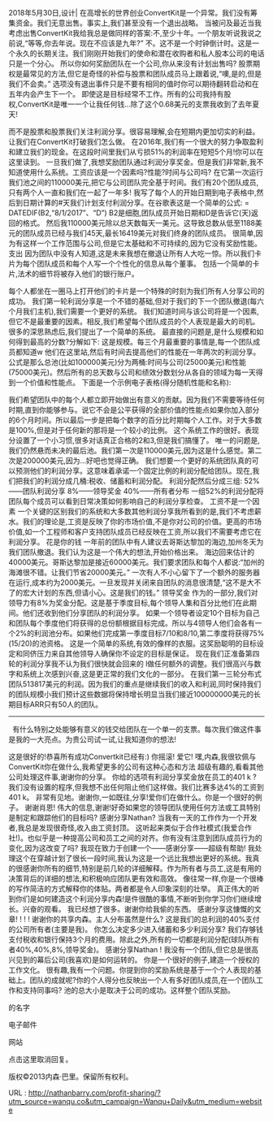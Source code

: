  
 2018年5月30日,设计| 
 在高增长的世界创业ConvertKit是一个异常。我们没有筹集资金。我们无意出售。事实上,我们甚至没有一个退出战略。 
 当被问及最近当我考虑出售ConvertKit我给我总是做同样的答案:不,至少十年。一个朋友听说我说之前说,“等等,你去年说。现在不应该是九年?” 
 不。这不是一个时钟倒计时。这是一个永久的长期关注。我们刚刚开始我们的使命和潜在收购者和私人股本公司的电话只是一个分心。 
 所以你如何奖励团队在一个公司,你从来没有计划出售吗? 
 股票期权是最常见的方法,但它是奇怪的补偿与股票和团队成员马上跟着说,“噢,是的,但是我们不会卖。” 
 选项没有退出事件只是不要有相同的值时你可以期待翻转启动和在五年内会产生下一个。 
 即使这是目标经常不工作。所有的公司我持有股权,ConvertKit是唯一一个让我任何钱…除了这个0.68美元的支票我收到了去年夏天! 
  
 而不是股票和股票我们关注利润分享。很容易理解,会在短期内更加切实的利益。让我们在ConvertKit打破我们怎么做。 
 在2016年,我们有一个很大的努力争取盈利和建立我们的现金。在这段时间里我们从亏损51%的利润率在短短5个月!你可以在这里读到。 
 一旦我们做了,我想奖励团队通过利润分享奖金。但是我们非常新,我不知道使用什么系统。工资应该是一个因素吗?性能?时间与公司吗? 
 在它第一次运行我们池之间的110000美元,把它与公司团队完全基于时间。我们有20个团队成员,只有两个人一直和我们在一起了一年多! 
 我写了每个人的开始日期到电子表格中,然后到日期计算的#天我们计划支付利润分享。在谷歌表这是一个简单的公式: 
 = DATEDIF(B2,“8/1/2017”、“D”) 
 B2是细胞,团队成员开始日期和D是告诉它(天)返回的格式。 
 然后我110000美元除以总天数每天一美元。这导致总数从低至1188美元的团队成员已经与我们45天,最长16419美元对我们终身的团队成员。 
 很简单,因为有这样一个工作范围与公司,但是它太基础和不可持续的,因为它没有奖励性能。 
 支出 
 因为团队中没有人知道,这是未来我想在撤退让所有人大吃一惊。所以我们卡片为每个团队成员和每个人写一个个性化的信息从每个董事。 
 包括一个简单的卡片,法术的细节将被存入他们的银行账户。 
  
 每个人都坐在一圈马上打开他们的卡片是一个特殊的时刻为我们所有人分享公司的成功。 
 我们第一轮利润分享是一个不错的基础,但对于我们的下一个团队撤退(每六个月我们主机),我们需要一个更好的系统。 
 我们知道时间与该公司将是一个因素,但它不是最重要的因素。相反,我们希望每个团队成员的个人表现是最大的司机。 
 很多的深思熟虑后,我们提出了一个简单的系统。 
 最直接的问题是,是什么规模和如何得到最高的分数?分解如下: 
 这是规模。每三个月最重要的事情是,每一个团队成员都知道w 
 他们在这里站,然后有时间去提高他们的性能在一年两次的利润分享。 
 公式是那么总池(比如100000美元)分为两桶:时间与公司(25000美元)和性能(75000美元)。然后所有的总天数与公司和绩效分数划分从各自的领域为每一天得到一个价值和性能点。 
 下面是一个示例电子表格(得分随机性能和名称): 
  
 我们希望团队中的每个人都立即开始做出有意义的贡献。因为我们不需要等待任何时期,直到你能够参与。说它不会是公平获得的全部价值的性能点如果你加入部分的6个月时间。所以最后一步是把每个数字的百分比时期每个人工作。对于大多数是100%,但是对于任何新的那将是一个较小的比例。 
 这个系统工作的很好。表现分设置了一个小习惯,很多对话真正合格的2和3,但是我们搞懂了。 
 唯一的问题是,我们仍然悬而未决的最后池。我们第一次是110000美元,因为这是什么感觉。第二次是200000美元,因为…好吧也觉得正确。 
 我们想要一个更好的系统团队真的可以预测他们的利润分享。这意味着承诺一个固定比例的利润分配给团队。现在,我们把我们的利润分成几桶:税收、储蓄和利润分配。 
 利润分配然后分成三组: 
 52%——团队利润分享 
 8%——领导奖金 
 40%——所有者分布 
 一组52%的利润分配将团队每个成员可以看到日常决策如何影响自己的利润分享检查。 
 工资不是一个因素 
 一个关键的区别我们的系统和大多数其他利润分享我所看到的是,我们不考虑薪水。我们的理论是,工资是反映了你的市场价值,不是你对公司的价值。更高的市场价值,如一个工程师和客户支持团队成员已经反映在工资,所以我们不需要考虑它在利润分享。 
 花是你的钱 
 一年前的团队中有人建议去哥斯达黎加的海边,加州冬天为我们团队撤退。我们认为这是一个伟大的想法,开始价格出来。 
 海边回来估计的40000美元。哥斯达黎加是接近60000美元。我们要求团队和每个人都说:“加州的海滩很不错。让我们节省20000美元。” 
 一次有人不小心留下了一个额外的服务器在运行,成本约为2000美元。一旦发现并关闭来自团队的消息很清楚,“这不是大不了的宏大计划的东西,但请小心。这是我们的钱。” 
 领导奖金 
 作为的一部分,我们对领导力有8%为奖金分配。这是基于季度目标,每个领导人集和百分比他们在此期间。他们还收到他们分享团队的利润分享。 
 如果一个领导者设定10个目标为自己和团队每个季度他们将获得的总份额根据目标完成。所以与4领导人他们会各有一个2%的利润池分布。如果他们完成第一季度目标7/10和8/10,第二季度将获得75%(15/20)的池资格。 
 这是一个简单的系统,有效的像样的衣服。这奖励聪明的目标设定和同侪压力来自其他领导人确保你不设定的目标是保证。 
 现在我们正准备第四轮的利润分享我不认为我们很快就会回来的 
 l做任何额外的调整。我们很高兴与数字和系统上次感到兴奋,这是更正常的我们文化的一部分。 
 在我们第一三轮分布式团队513817美元的利润。因为我们的重点是继续我们的收入和利润,同时保持我们的团队规模小我们预计这些数据将保持增长明显当我们接近100000000美元的长期目标ARR只有50人的团队。 
   
 * * * 
   
 有什么特别之处能够有意义的钱交给团队在一个单一的支票。每次我们做这件事是我的一大亮点。为贵公司试一试,让我知道你的想法! 
   
  
 这是很好的!恭喜所有成功Convertkit已经有:) 
 你摇滚! 
 爱它! 
 嘿,内森,我很钦佩与ConvertKit你在做什么,我希望更多的公司有这种心态和方法 
 超级有趣的,看看其他公司处理这件事,谢谢你的分享。 
 你给的选项有利润分享奖金放在员工的401 k ? 
 我们没有设置的程序,但我想不出任何阻止他们这样做。我们比赛多达4%的工资到401 k。 
 非常有见地。谢谢你,一如既往,分享!爱你们在做什么。你是一个很好的例子。 
 谢谢肖恩! 
 伟大的信息,谢谢!好奇如果您的领导团队使用任何方法或工具特别是制定和跟踪他们的目标吗? 
 感谢分享Nathan? 
 当我有一天的工作作为一个开发者,我总是发现很奇怪,收入由工资封顶。 
 这听起来类似于合作社模式(我爱合作社!)。也似乎是一种提高公司和员工之间的对齐。你有没有注意到团队成员行为的变化,因为这改变了吗? 
 我现在致力于创建一个——感谢分享——超级有帮助! 
 我处理这个在穿越计划了很长一段时间,我认为这是一个远比我想出更好的系统。我真的很感谢你所有的细节,特别是前几轮的详细解释。作为所有者与员工,这是有用的决策背后的详细的想法,和积极响应团队更有效和高效。 
 像往常一样,你是一个很棒的写作简洁的方式解释你的体贴。两者都是令人印象深刻的壮举。 
 真正伟大的听到你们是如何建造这个利润分享内森!是件很酷的事情,不断听到你学习你们继续增长。兴奋的观看。 
 我已经想了很多。谢谢你给我偷的东西。 
 感谢分享这慷慨的文章! ! ! ! 
 谢谢你的共享内森。主人分布虽然是什么? 
 这是我们的总利润的40%支付的公司所有者(主要是我)。 
 你怎么决定多少进入储蓄和多少利润分享? 
 我们存够钱支付税收和银行保持3个月的费用。除此之外,所有的一切都是利润分配(球队所有者40%,40%,8%,领导奖金)。 
 感谢分享Nathan ! 
 我没有一个团队,但它总是很高兴见到的幕后公司(我喜欢)是如何运转的。 
 你是一个很好的例子,建造一个授权的工作文化。 
 很有趣,我有一个问题。你提到你的奖励系统是基于一个个人表现的基础上。团队的成就呢?你的个人得分也反映出一个人有多好团队成员,在一个团队工作和支持同事吗? 
 池的总大小是取决于公司的成功。这样整个团队奖励。 
  
  
 的名字 
  
  
  
  
 电子邮件 
  
  
  
 网站 
  
  
  
  
  
 点击这里取消回复。 
  
  
  
 版权©2013内森·巴里。保留所有权利。 
  
   
  URL : http://nathanbarry.com/profit-sharing/?utm_source=wanqu.co&utm_campaign=Wanqu+Daily&utm_medium=website